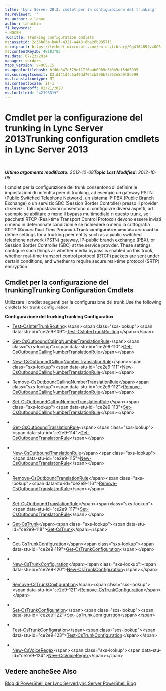 ```yaml
---
title: 'Lync Server 2013: cmdlet per la configurazione del trunking'
ms.reviewer: ''
ms.author: v-lanac
author: lanachin
f1.keywords:
- NOCSH
TOCTitle: Trunking configuration cmdlets
ms:assetid: 2c36b03a-b80f-4321-a448-6ba26b9357f8
ms:mtpsurl: https://technet.microsoft.com/en-us/library/Gg416489(v=OCS.15)
ms:contentKeyID: 48183703
ms.date: 07/23/2014
manager: serdars
mtps_version: v=OCS.15
ms.openlocfilehash: 0fddc847e329ef17f6aab0909e3f0b9cf5dd5995
ms.sourcegitcommit: 831d141dfc5a49dd764cb296b73b63e5a9f8e599
ms.translationtype: MT
ms.contentlocale: it-IT
ms.lasthandoff: 02/21/2020
ms.locfileid: "42193319"
---
```

<div data-xmlns="http://www.w3.org/1999/xhtml">

<div class="topic" data-xmlns="http://www.w3.org/1999/xhtml" data-msxsl="urn:schemas-microsoft-com:xslt" data-cs="https://msdn.microsoft.com/">

<div data-asp="https://msdn2.microsoft.com/asp">

# <a name="trunking-configuration-cmdlets-in-lync-server-2013"></a><span data-ttu-id="ce2e9-102">Cmdlet per la configurazione del trunking in Lync Server 2013</span><span class="sxs-lookup"><span data-stu-id="ce2e9-102">Trunking configuration cmdlets in Lync Server 2013</span></span>

</div>

<div id="mainSection">

<div id="mainBody">

<span> </span>

<span data-ttu-id="ce2e9-103">_**Ultimo argomento modificato:** 2012-10-08_</span><span class="sxs-lookup"><span data-stu-id="ce2e9-103">_**Topic Last Modified:** 2012-10-08_</span></span>

<span data-ttu-id="ce2e9-p101">I cmdlet per la configurazione dei trunk consentono di definire le impostazioni di un'entità peer di trunking, ad esempio un gateway PSTN (Public Switched Telephone Network), un sistema IP-PBX (Public Branch Exchange) o un servizio SBC (Session Border Controller) presso il provider di servizi. Tali impostazioni consentono di configurare diversi aspetti, ad esempio se abilitare o meno il bypass multimediale in questo trunk, se i pacchetti RTCP (Real-time Transport Control Protocol) devono essere inviati o meno in determinate condizioni e se richiedere o meno la crittografia SRTP (Secure Real-Time Protocol).</span><span class="sxs-lookup"><span data-stu-id="ce2e9-p101">Trunk configuration cmdlets are used to define settings for a trunking peer entity such as a public switched telephone network (PSTN) gateway, IP-public branch exchange (PBX), or Session Border Controller (SBC) at the service provider. These settings configure such things as whether media bypass is enabled on this trunk, whether real-time transport control protocol (RTCP) packets are sent under certain conditions, and whether to require secure real-time protocol (SRTP) encryption.</span></span>

<div>

## <a name="trunking-configuration-cmdlets"></a><span data-ttu-id="ce2e9-106">Cmdlet per la configurazione del trunking</span><span class="sxs-lookup"><span data-stu-id="ce2e9-106">Trunking Configuration Cmdlets</span></span>

<span data-ttu-id="ce2e9-107">Utilizzare i cmdlet seguenti per la configurazione dei trunk.</span><span class="sxs-lookup"><span data-stu-id="ce2e9-107">Use the following cmdlets for trunk configuration.</span></span>

<span data-ttu-id="ce2e9-108">**Configurazione del trunking**</span><span class="sxs-lookup"><span data-stu-id="ce2e9-108">**Trunking Configuration**</span></span>

  - <span data-ttu-id="ce2e9-109">[Test-CsInterTrunkRouting](https://technet.microsoft.com/library/JJ204741(v=OCS.15))</span><span class="sxs-lookup"><span data-stu-id="ce2e9-109">[Test-CsInterTrunkRouting](https://technet.microsoft.com/library/JJ204741(v=OCS.15))</span></span>

<!-- end list -->

  - <span data-ttu-id="ce2e9-110">[Get-CsOutboundCallingNumberTranslationRule](https://technet.microsoft.com/library/JJ204962(v=OCS.15))</span><span class="sxs-lookup"><span data-stu-id="ce2e9-110">[Get-CsOutboundCallingNumberTranslationRule](https://technet.microsoft.com/library/JJ204962(v=OCS.15))</span></span>

  - <span data-ttu-id="ce2e9-111">[New-CsOutboundCallingNumberTranslationRule](https://technet.microsoft.com/library/JJ205097(v=OCS.15))</span><span class="sxs-lookup"><span data-stu-id="ce2e9-111">[New-CsOutboundCallingNumberTranslationRule](https://technet.microsoft.com/library/JJ205097(v=OCS.15))</span></span>

  - <span data-ttu-id="ce2e9-112">[Remove-CsOutboundCallingNumberTranslationRule](https://technet.microsoft.com/library/JJ204836(v=OCS.15))</span><span class="sxs-lookup"><span data-stu-id="ce2e9-112">[Remove-CsOutboundCallingNumberTranslationRule](https://technet.microsoft.com/library/JJ204836(v=OCS.15))</span></span>

  - <span data-ttu-id="ce2e9-113">[Set-CsOutboundCallingNumberTranslationRule](https://technet.microsoft.com/library/JJ205400(v=OCS.15))</span><span class="sxs-lookup"><span data-stu-id="ce2e9-113">[Set-CsOutboundCallingNumberTranslationRule](https://technet.microsoft.com/library/JJ205400(v=OCS.15))</span></span>

<!-- end list -->

  - <span></span>  
    <span data-ttu-id="ce2e9-114">[Get-CsOutboundTranslationRule](https://technet.microsoft.com/library/Gg398104(v=OCS.15))</span><span class="sxs-lookup"><span data-stu-id="ce2e9-114">[Get-CsOutboundTranslationRule](https://technet.microsoft.com/library/Gg398104(v=OCS.15))</span></span>

  - <span></span>  
    <span data-ttu-id="ce2e9-115">[New-CsOutboundTranslationRule](https://technet.microsoft.com/library/Gg412803(v=OCS.15))</span><span class="sxs-lookup"><span data-stu-id="ce2e9-115">[New-CsOutboundTranslationRule](https://technet.microsoft.com/library/Gg412803(v=OCS.15))</span></span>

  - <span></span>  
    <span data-ttu-id="ce2e9-116">[Remove-CsOutboundTranslationRule](https://technet.microsoft.com/library/Gg398556(v=OCS.15))</span><span class="sxs-lookup"><span data-stu-id="ce2e9-116">[Remove-CsOutboundTranslationRule](https://technet.microsoft.com/library/Gg398556(v=OCS.15))</span></span>

  - <span></span>  
    <span data-ttu-id="ce2e9-117">[Set-CsOutboundTranslationRule](https://technet.microsoft.com/library/Gg413073(v=OCS.15))</span><span class="sxs-lookup"><span data-stu-id="ce2e9-117">[Set-CsOutboundTranslationRule](https://technet.microsoft.com/library/Gg413073(v=OCS.15))</span></span>

<!-- end list -->

  - <span data-ttu-id="ce2e9-118">[Get-CsTrunk](https://technet.microsoft.com/library/JJ205244(v=OCS.15))</span><span class="sxs-lookup"><span data-stu-id="ce2e9-118">[Get-CsTrunk](https://technet.microsoft.com/library/JJ205244(v=OCS.15))</span></span>

<!-- end list -->

  - <span></span>  
    <span data-ttu-id="ce2e9-119">[Get-CsTrunkConfiguration](https://technet.microsoft.com/library/Gg398224(v=OCS.15))</span><span class="sxs-lookup"><span data-stu-id="ce2e9-119">[Get-CsTrunkConfiguration](https://technet.microsoft.com/library/Gg398224(v=OCS.15))</span></span>

  - <span></span>  
    <span data-ttu-id="ce2e9-120">[New-CsTrunkConfiguration](https://technet.microsoft.com/library/Gg413021(v=OCS.15))</span><span class="sxs-lookup"><span data-stu-id="ce2e9-120">[New-CsTrunkConfiguration](https://technet.microsoft.com/library/Gg413021(v=OCS.15))</span></span>

  - <span></span>  
    <span data-ttu-id="ce2e9-121">[Remove-CsTrunkConfiguration](https://technet.microsoft.com/library/Gg425943(v=OCS.15))</span><span class="sxs-lookup"><span data-stu-id="ce2e9-121">[Remove-CsTrunkConfiguration](https://technet.microsoft.com/library/Gg425943(v=OCS.15))</span></span>

  - <span></span>  
    <span data-ttu-id="ce2e9-122">[Set-CsTrunkConfiguration](https://technet.microsoft.com/library/Gg398238(v=OCS.15))</span><span class="sxs-lookup"><span data-stu-id="ce2e9-122">[Set-CsTrunkConfiguration](https://technet.microsoft.com/library/Gg398238(v=OCS.15))</span></span>

  - <span></span>  
    <span data-ttu-id="ce2e9-123">[Test-CsTrunkConfiguration](https://technet.microsoft.com/library/Gg398137(v=OCS.15))</span><span class="sxs-lookup"><span data-stu-id="ce2e9-123">[Test-CsTrunkConfiguration](https://technet.microsoft.com/library/Gg398137(v=OCS.15))</span></span>

<!-- end list -->

  - <span></span>  
    <span data-ttu-id="ce2e9-124">[New-CsVoiceRegex](https://technet.microsoft.com/library/Gg412751(v=OCS.15))</span><span class="sxs-lookup"><span data-stu-id="ce2e9-124">[New-CsVoiceRegex](https://technet.microsoft.com/library/Gg412751(v=OCS.15))</span></span>

</div>

<div>

## <a name="see-also"></a><span data-ttu-id="ce2e9-125">Vedere anche</span><span class="sxs-lookup"><span data-stu-id="ce2e9-125">See Also</span></span>


[<span data-ttu-id="ce2e9-126">Blog di PowerShell per Lync Server</span><span class="sxs-lookup"><span data-stu-id="ce2e9-126">Lync Server PowerShell Blog</span></span>](https://go.microsoft.com/fwlink/p/?linkid=203150)  
  

</div>

</div>

<span> </span>

</div>

</div>

</div>

